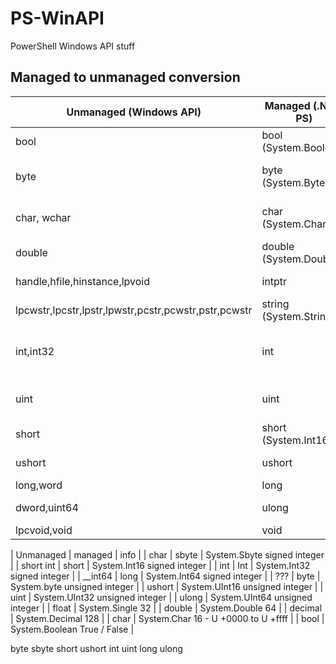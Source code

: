 # PS-WinAPI
PowerShell Windows API stuff

## Managed to unmanaged conversion

| Unmanaged (Windows API) | Managed (.Net / PS)| Info |
|-----------|---------|----------|
| bool | bool (System.Boolean) | Boolean value - true or false  |
| byte | byte (System.Byte) | Single byte 0x00 - 0xff (0-255) |
| char, wchar | char (System.Char) | Single character - 2 bytes (U +0000 - U +ffff) |
| double | double (System.Double) | Floating point numbers 64bits |
| handle,hfile,hinstance,lpvoid | intptr | 4 or 8 bytes integer |
| lpcwstr,lpcstr,lpstr,lpwstr,pcstr,pcwstr,pstr,pcwstr | string (System.String) | Reference type variable |
| int,int32 | int | Integer  -2,147,483,648 - 2,147,483,647 |
| uint | uint | Unsigned integer 0 - 4,297,???,??? |
| short | short (System.Int16)| 2 bytes -32768 to 32767 |
| ushort | ushort | Unsigned short 0 - 65535 |
| long,word | long | 2 byte integer |
| dword,uint64 | ulong | Double word 8 bytes | 
| lpcvoid,void | void | ??? |

| Unmanaged | managed | info |
| char | sbyte	| System.Sbyte signed integer |
| short int | short	| System.Int16 signed integer |
| int | Int	| System.Int32 signed integer |
| __int64 | long | System.Int64 signed integer |
| ??? | byte | System.byte unsigned integer |
| ushort | System.UInt16 unsigned integer |
| uint | System.UInt32 unsigned integer |
| ulong | System.UInt64 unsigned integer |
| float | System.Single 32 |
| double | System.Double 64 |
| decimal | System.Decimal 128 |
| char | System.Char 16 - U +0000 to U +ffff |
| bool | System.Boolean	True / False |


byte
sbyte
short
ushort
int
uint
long
ulong
